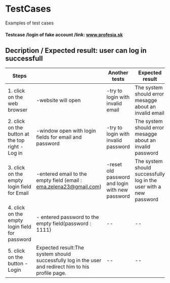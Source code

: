 # TestCases
Examples of test cases

#### Testcase /login of fake account /link: www.profesia.sk
##  Decription / Expected result: user can log in successfull

| Steps |           | Another tests  | Expected result|
|---|---|---|---|
| 1. click on the web browser| -website will open |-try to login with invalid email|The system should error mesagge about an invalid email|
| 2. click on the button at the top right  - Log in |-window open with login fields for email and password|-try to login with invalid password |The system should error mesagge about an invalid password|
| 3. click on the  empty login field for Email| -entered email to the empty field (email : ema.zelena23@gmail.com) | -reset old password and login with new password |The system should successfully log in the user with a new password|
| 4. click on the empty login field for password| -	entered password to the empty field(password : 1111) | -- | -- |
| 5. click on the button - Login| Expected result:The system should successfully log in the user and redirect him to his profile page. | -- | -- |
